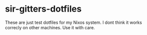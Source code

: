 # sir-gitters-dotfiles
These are just test dotfiles for my Nixos system. I dont think it works correcly on other machines. Use it with care.
